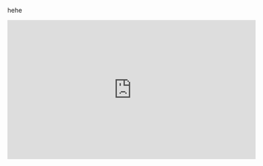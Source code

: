 
hehe

<iframe src="https://player.bilibili.com/player.html?aid=24396670&cid=40954163&page=1"
	width="560" 
    height="315"
    frameborder="0" 
    allowfullscreen="true">
</iframe>
